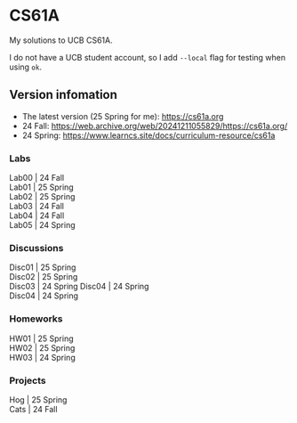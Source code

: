 # CS61A
My solutions to UCB CS61A. 

I do not have a UCB student account, so I add `--local` flag for testing when using `ok`.

## Version infomation
- The latest version (25 Spring for me): https://cs61a.org 
- 24 Fall: https://web.archive.org/web/20241211055829/https://cs61a.org/
- 24 Spring: https://www.learncs.site/docs/curriculum-resource/cs61a

### Labs
Lab00  | 24 Fall  
Lab01  | 25 Spring  
Lab02  | 25 Spring  
Lab03  | 24 Fall  
Lab04  | 24 Fall  
Lab05  | 24 Spring  

### Discussions
Disc01 | 25 Spring  
Disc02 | 25 Spring  
Disc03 | 24 Spring 
Disc04 | 24 Spring  
Disc04 | 24 Spring  

### Homeworks
HW01   | 25 Spring  
HW02   | 25 Spring  
HW03   | 24 Spring  

### Projects
Hog    | 25 Spring  
Cats   | 24 Fall